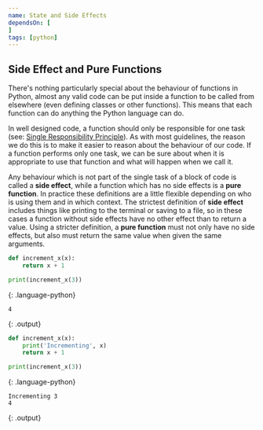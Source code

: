 ```yaml
---
name: State and Side Effects
dependsOn: [
]
tags: [python]
---
```




## Side Effect and Pure Functions

There's nothing particularly special about the behaviour of functions in Python,
almost any valid code can be put inside a function to be called from elsewhere
(even defining classes or other functions).  This means that each function can
do anything the Python language can do.

In well designed code, a function should only be responsible for one task (see:
[Single Responsibility Principle](https://en.wikipedia.org/wiki/Single-responsibility_principle)).  As
with most guidelines, the reason we do this is to make it easier to reason about
the behaviour of our code.  If a function performs only one task, we can be sure
about when it is appropriate to use that function and what will happen when we
call it.

Any behaviour which is not part of the single task of a block of code is called
a **side effect**, while a function which has no side effects is a **pure
function**.  In practice these definitions are a little flexible depending on
who is using them and in which context.  The strictest definition of **side
effect** includes things like printing to the terminal or saving to a file, so
in these cases a function without side effects have no other effect than to
return a value.  Using a stricter definition, a **pure function** must not only
have no side effects, but also must return the same value when given the same
arguments.

~~~ python
def increment_x(x):
    return x + 1

print(increment_x(3))
~~~
{: .language-python}

~~~
4
~~~
{: .output}

~~~ python
def increment_x(x):
    print('Incrementing', x)
    return x + 1

print(increment_x(3))
~~~
{: .language-python}

~~~
Incrementing 3
4
~~~
{: .output}
